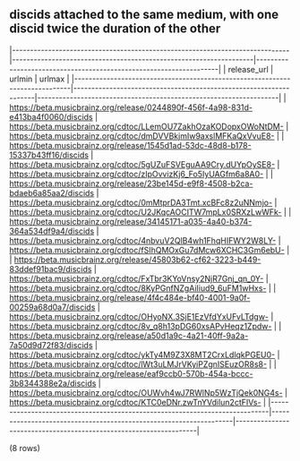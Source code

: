 ## discids attached to the same medium, with one discid twice the duration of the other

|-----------------------------------------------------------------------------|-------------------------------------------------------------------|-------------------------------------------------------------------|
|                                 release_url                                 |                              urlmin                               |                              urlmax                               |
|-----------------------------------------------------------------------------|-------------------------------------------------------------------|-------------------------------------------------------------------|
| <https://beta.musicbrainz.org/release/0244890f-456f-4a98-831d-e413ba4f0060/discids> | <https://beta.musicbrainz.org/cdtoc/LLemOU7ZakhOzaKODopxOWoNtDM-> | <https://beta.musicbrainz.org/cdtoc/dmDVVBkjmIw9axslMFKaQxVvuE8-> |
| <https://beta.musicbrainz.org/release/1545d1ad-53dc-48d8-b178-15337b43ff16/discids> | <https://beta.musicbrainz.org/cdtoc/5gUZuFSVEguAA9Cry.dUYpOySE8-> | <https://beta.musicbrainz.org/cdtoc/zIpOvvizKj6_Fo5IyUAGfm6a8A0-> |
| <https://beta.musicbrainz.org/release/23be145d-e9f8-4508-b2ca-bdaeb6a85aa2/discids> | <https://beta.musicbrainz.org/cdtoc/0mMtprDA3Tmt.xcBFc8z2uNNmjo-> | <https://beta.musicbrainz.org/cdtoc/U2JKqcAOCITW7mpLx0SRXzLwWFk-> |
| <https://beta.musicbrainz.org/release/34145171-a035-4a40-b374-364a534df9a4/discids> | <https://beta.musicbrainz.org/cdtoc/4nbvuV2QlB4wh1FhqHIFWY2W8LY-> | <https://beta.musicbrainz.org/cdtoc/fSIhQMOxGu7dMcw6XCHC3Gm6ebU-> |
| <https://beta.musicbrainz.org/release/45803b62-cf62-3223-b449-83ddef91bac9/discids> | <https://beta.musicbrainz.org/cdtoc/FxTbr3KYoVnsy2NjR7Gnj_qn_0Y-> | <https://beta.musicbrainz.org/cdtoc/8KyPGnfNZgAiIiud9_6uFM1wHxs-> |
| <https://beta.musicbrainz.org/release/4f4c484e-bf40-4001-9a0f-00259a68d0a7/discids> | <https://beta.musicbrainz.org/cdtoc/OHyoNX.3SjE1EzVfdYxUFvLTdgw-> | <https://beta.musicbrainz.org/cdtoc/8v_q8h13pDG60xsAPvHeqz1Zpdw-> |
| <https://beta.musicbrainz.org/release/a50d1a9c-4a21-40ff-9a2a-7a50d9d72f83/discids> | <https://beta.musicbrainz.org/cdtoc/ykTy4M9Z3X8MT2CrxLdlqkPGEU0-> | <https://beta.musicbrainz.org/cdtoc/lWt3uLMJrVKyiPZgnISEuzOR8s8-> |
| <https://beta.musicbrainz.org/release/eaf9ccb0-570b-454a-bccc-3b8344388e2a/discids> | <https://beta.musicbrainz.org/cdtoc/OUWvh4wJ7RWlNp5WzTjQek0NG4s-> | <https://beta.musicbrainz.org/cdtoc/KTC0eDNr.zwTnYVdilun2ctFIVs-> |
|-----------------------------------------------------------------------------|-------------------------------------------------------------------|-------------------------------------------------------------------|

(8 rows)
